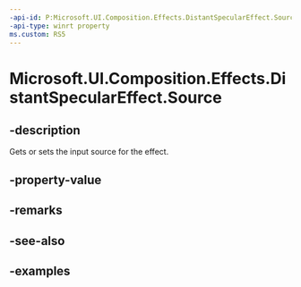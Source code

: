 ```yaml
---
-api-id: P:Microsoft.UI.Composition.Effects.DistantSpecularEffect.Source
-api-type: winrt property
ms.custom: RS5
---
```


<!-- Property syntax.
public IGraphicsEffectSource Source { get;  set; }
-->

# Microsoft.UI.Composition.Effects.DistantSpecularEffect.Source

## -description	
Gets or sets the input source for the effect.

## -property-value

## -remarks

## -see-also

## -examples

